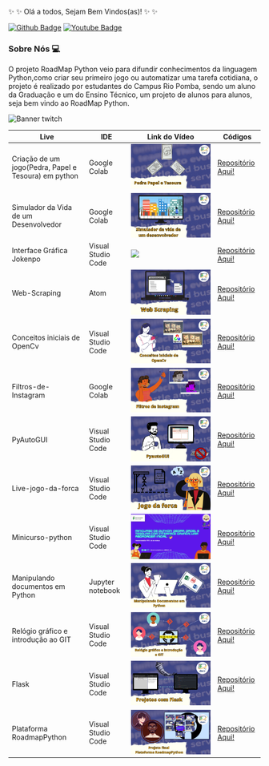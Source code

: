 :sparkles: :sparkles:  Olá a todos, Sejam Bem Vindos(as)!  :sparkles: :sparkles:

[![Github Badge](https://img.shields.io/badge/-Github-000?style=flat-square&logo=Github&logoColor=white&link=https://github.com/RoadMapPython)](https://github.com/RoadMapPython)
[![Youtube Badge](https://img.shields.io/badge/-YouTube-ff0000?style=flat-square&labelColor=ff0000&logo=youtube&logoColor=white&link=https://www.youtube.com/c/DACCIFSudesteMG/featured)](https://www.youtube.com/c/DACCIFSudesteMG/featured) 

### Sobre Nós :computer:
O projeto RoadMap Python veio para difundir conhecimentos da linguagem Python,como criar seu primeiro jogo ou automatizar uma tarefa cotidiana, o projeto é realizado por estudantes do Campus Rio Pomba, sendo um aluno da Graduação e um do Ensino Técnico, um projeto de alunos para alunos, seja bem vindo ao RoadMap Python.

![Banner twitch](https://user-images.githubusercontent.com/89279642/146934287-fc0a0100-b6aa-46bf-917d-097346e009ad.png)

| Live | IDE | Link do Vídeo |Códigos|
|--- |--- |--- |--- |
| Criação de um jogo(Pedra, Papel e Tesoura) em python | Google Colab |<a href="https://www.youtube.com/watch?v=ol3LQBA2hDk "><img src="1.png"></a>|[Repositório Aqui!](https://github.com/RoadMapPython/Pedra-papel-e-tesoura)|
| Simulador da Vida de um Desenvolvedor | Google Colab | <a href="https://www.youtube.com/watch?v=YfMynyYCaas" > <img src="Simulador da vida de um desemvolvedor.png"></a> |[Repositório Aqui!](https://github.com/RoadMapPython/Simulador-Vida-de-um-des)|
| Interface Gráfica Jokenpo | Visual Studio Code |<a href="https://www.youtube.com/watch?v=1LpHxmqU4AE"><img src="Interface gráfica jokenpo.png"></a> |[Repositório Aqui!](https://github.com/RoadMapPython/Interface-Grafica)|
| Web-Scraping | Atom | <a href="https://youtu.be/1-_82lQSGLU"><img src="Web Scraping.png"></a> |[Repositório Aqui!](https://github.com/RoadMapPython/Web-Scraping)|
| Conceitos iniciais de OpenCv | Visual Studio Code | <a href="https://www.youtube.com/watch?v=Y21jK7Dl3-Y"><img src="Conceitos iniciais de opencv.png"></a>|[Repositório Aqui!](https://github.com/RoadMapPython/Conceitos-Iniciais-Open-Cv)|
| Filtros-de-Instagram | Google Colab | <a href="https://youtu.be/_qsDDYXxqao"><img src="Filtros de Instagram.png"></a> |[Repositório Aqui!](https://github.com/RoadMapPython/Filtros-de-Instagram)|
| PyAutoGUI | Visual Studio Code | <a href="https://www.youtube.com/watch?v=OMWavDZB5Ik"><img src="PyautoGUI.png"></a>|[Repositório Aqui!](https://github.com/RoadMapPython/PyAutoGUI)|
| Live-jogo-da-forca | Visual Studio Code |<a href="https://www.youtube.com/watch?v=RqSXq9Yfd7o"><img src="Jogo da forca.png"></a> |[Repositório Aqui!](https://github.com/RoadMapPython/Live-jogo-da-forca)|
| Minicurso-python| Visual Studio Code |<a href="https://www.youtube.com/watch?v=DQZ6fMfsrWs"><img src="Minicurso Python.png">|[Repositório Aqui!](https://github.com/RoadMapPython/Minicurso-python)|
| Manipulando documentos em Python | Jupyter notebook |  <a href="https://www.youtube.com/watch?v=QeIH9CNZjg4"><img src="Manipulando documentos.png"></a>|[Repositório Aqui!](https://github.com/RoadMapPython/Manipulando-documentos-em-python)|
| Relógio gráfico e introdução ao GIT | Visual Studio Code | <a href="https://www.youtube.com/watch?v=t7BpkHa3m0g"><img src="Relógio gráfico e introdução ao GIT.png"></a>|[Repositório Aqui!](https://github.com/RoadMapPython/Relogio-Grafico-e-GIT)|
| Flask | Visual Studio Code | <a href="https://www.youtube.com/watch?v=pu2LbA1cIQs"><img src="Flask.png"></a>|[Repositório Aqui!](https://github.com/RoadMapPython/)|
| Plataforma RoadmapPython | Visual Studio Code | <a href="https://www.youtube.com/watch?v=pu2LbA1cIQs"><img src="UltimaCeia.png"></a>|[Repositório Aqui!](https://github.com/RoadMapPython/ProjetoFinal)|
